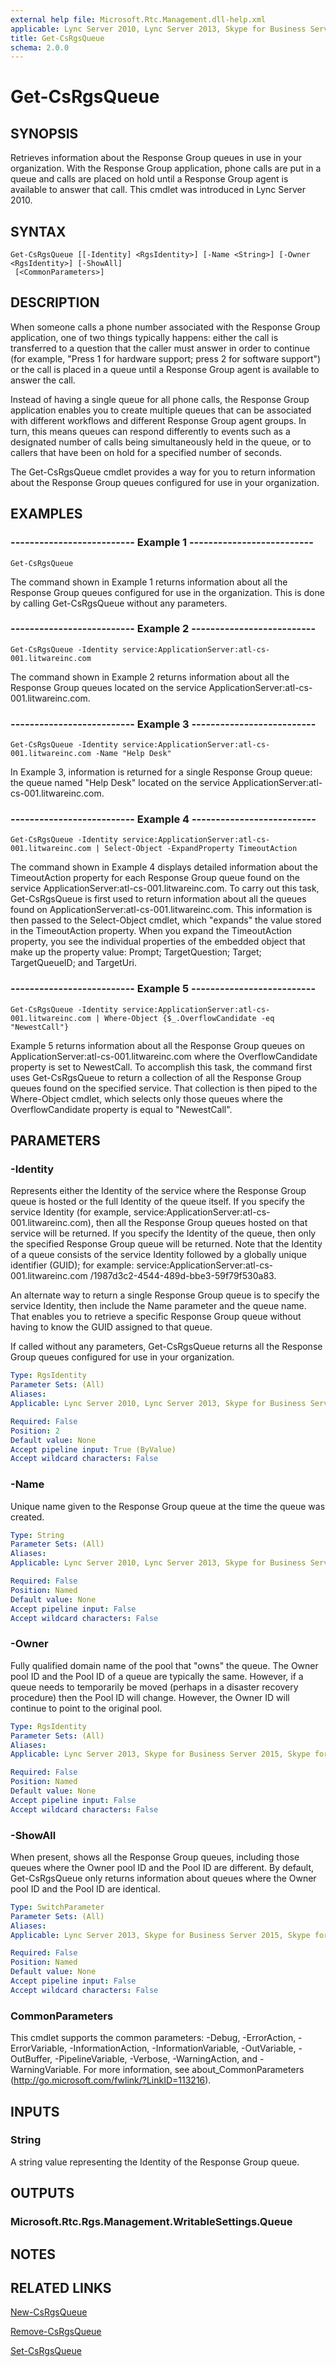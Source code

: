 ```yaml
---
external help file: Microsoft.Rtc.Management.dll-help.xml
applicable: Lync Server 2010, Lync Server 2013, Skype for Business Server 2015, Skype for Business Server 2019
title: Get-CsRgsQueue
schema: 2.0.0
---
```


# Get-CsRgsQueue

## SYNOPSIS
Retrieves information about the Response Group queues in use in your organization.
With the Response Group application, phone calls are put in a queue and calls are placed on hold until a Response Group agent is available to answer that call.
This cmdlet was introduced in Lync Server 2010.


## SYNTAX

```
Get-CsRgsQueue [[-Identity] <RgsIdentity>] [-Name <String>] [-Owner <RgsIdentity>] [-ShowAll]
 [<CommonParameters>]
```

## DESCRIPTION
When someone calls a phone number associated with the Response Group application, one of two things typically happens: either the call is transferred to a question that the caller must answer in order to continue (for example, "Press 1 for hardware support; press 2 for software support") or the call is placed in a queue until a Response Group agent is available to answer the call.

Instead of having a single queue for all phone calls, the Response Group application enables you to create multiple queues that can be associated with different workflows and different Response Group agent groups.
In turn, this means queues can respond differently to events such as a designated number of calls being simultaneously held in the queue, or to callers that have been on hold for a specified number of seconds.

The Get-CsRgsQueue cmdlet provides a way for you to return information about the Response Group queues configured for use in your organization.


## EXAMPLES

### -------------------------- Example 1 --------------------------
```
Get-CsRgsQueue
```

The command shown in Example 1 returns information about all the Response Group queues configured for use in the organization.
This is done by calling Get-CsRgsQueue without any parameters.

### -------------------------- Example 2 --------------------------
```
Get-CsRgsQueue -Identity service:ApplicationServer:atl-cs-001.litwareinc.com
```

The command shown in Example 2 returns information about all the Response Group queues located on the service ApplicationServer:atl-cs-001.litwareinc.com.

### -------------------------- Example 3 --------------------------
```
Get-CsRgsQueue -Identity service:ApplicationServer:atl-cs-001.litwareinc.com -Name "Help Desk"
```

In Example 3, information is returned for a single Response Group queue: the queue named "Help Desk" located on the service ApplicationServer:atl-cs-001.litwareinc.com.

### -------------------------- Example 4 --------------------------
```
Get-CsRgsQueue -Identity service:ApplicationServer:atl-cs-001.litwareinc.com | Select-Object -ExpandProperty TimeoutAction
```

The command shown in Example 4 displays detailed information about the TimeoutAction property for each Response Group queue found on the service ApplicationServer:atl-cs-001.litwareinc.com.
To carry out this task, Get-CsRgsQueue is first used to return information about all the queues found on ApplicationServer:atl-cs-001.litwareinc.com.
This information is then passed to the Select-Object cmdlet, which "expands" the value stored in the TimeoutAction property.
When you expand the TimeoutAction property, you see the individual properties of the embedded object that make up the property value: Prompt; TargetQuestion; Target; TargetQueueID; and TargetUri.

### -------------------------- Example 5 --------------------------
```
Get-CsRgsQueue -Identity service:ApplicationServer:atl-cs-001.litwareinc.com | Where-Object {$_.OverflowCandidate -eq "NewestCall"}
```

Example 5 returns information about all the Response Group queues on ApplicationServer:atl-cs-001.litwareinc.com where the OverflowCandidate property is set to NewestCall.
To accomplish this task, the command first uses Get-CsRgsQueue to return a collection of all the Response Group queues found on the specified service.
That collection is then piped to the Where-Object cmdlet, which selects only those queues where the OverflowCandidate property is equal to "NewestCall".



## PARAMETERS

### -Identity
Represents either the Identity of the service where the Response Group queue is hosted or the full Identity of the queue itself.
If you specify the service Identity (for example, service:ApplicationServer:atl-cs-001.litwareinc.com), then all the Response Group queues hosted on that service will be returned.
If you specify the Identity of the queue, then only the specified Response Group queue will be returned.
Note that the Identity of a queue consists of the service Identity followed by a globally unique identifier (GUID); for example: service:ApplicationServer:atl-cs-001.litwareinc.com /1987d3c2-4544-489d-bbe3-59f79f530a83.

An alternate way to return a single Response Group queue is to specify the service Identity, then include the Name parameter and the queue name.
That enables you to retrieve a specific Response Group queue without having to know the GUID assigned to that queue.

If called without any parameters, Get-CsRgsQueue returns all the Response Group queues configured for use in your organization.

```yaml
Type: RgsIdentity
Parameter Sets: (All)
Aliases: 
Applicable: Lync Server 2010, Lync Server 2013, Skype for Business Server 2015, Skype for Business Server 2019

Required: False
Position: 2
Default value: None
Accept pipeline input: True (ByValue)
Accept wildcard characters: False
```

### -Name
Unique name given to the Response Group queue at the time the queue was created.

```yaml
Type: String
Parameter Sets: (All)
Aliases: 
Applicable: Lync Server 2010, Lync Server 2013, Skype for Business Server 2015, Skype for Business Server 2019

Required: False
Position: Named
Default value: None
Accept pipeline input: False
Accept wildcard characters: False
```

### -Owner
Fully qualified domain name of the pool that "owns" the queue.
The Owner pool ID and the Pool ID of a queue are typically the same.
However, if a queue needs to temporarily be moved (perhaps in a disaster recovery procedure) then the Pool ID will change.
However, the Owner ID will continue to point to the original pool.

```yaml
Type: RgsIdentity
Parameter Sets: (All)
Aliases: 
Applicable: Lync Server 2013, Skype for Business Server 2015, Skype for Business Server 2019

Required: False
Position: Named
Default value: None
Accept pipeline input: False
Accept wildcard characters: False
```

### -ShowAll
When present, shows all the Response Group queues, including those queues where the Owner pool ID and the Pool ID are different.
By default, Get-CsRgsQueue only returns information about queues where the Owner pool ID and the Pool ID are identical.

```yaml
Type: SwitchParameter
Parameter Sets: (All)
Aliases: 
Applicable: Lync Server 2013, Skype for Business Server 2015, Skype for Business Server 2019

Required: False
Position: Named
Default value: None
Accept pipeline input: False
Accept wildcard characters: False
```

### CommonParameters
This cmdlet supports the common parameters: -Debug, -ErrorAction, -ErrorVariable, -InformationAction, -InformationVariable, -OutVariable, -OutBuffer, -PipelineVariable, -Verbose, -WarningAction, and -WarningVariable. For more information, see about_CommonParameters (http://go.microsoft.com/fwlink/?LinkID=113216).


## INPUTS

### String
A string value representing the Identity of the Response Group queue.


## OUTPUTS

### Microsoft.Rtc.Rgs.Management.WritableSettings.Queue


## NOTES


## RELATED LINKS

[New-CsRgsQueue](New-CsRgsQueue.md)

[Remove-CsRgsQueue](Remove-CsRgsQueue.md)

[Set-CsRgsQueue](Set-CsRgsQueue.md)


